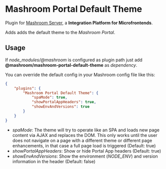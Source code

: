 
# Mashroom Portal Default Theme

Plugin for [Mashroom Server](https://www.mashroom-server.com), a **Integration Platform for Microfrontends**.

Adds adds the default theme to the _Mashroom Portal_.

## Usage

If *node_modules/@mashroom* is configured as plugin path just add **@mashroom/mashroom-portal-default-theme** as *dependency*.

You can override the default config in your Mashroom config file like this:

```json
{
    "plugins": {
        "Mashroom Portal Default Theme": {
            "spaMode": true,
            "showPortalAppHeaders": true,
            "showEnvAndVersions": true
        }
    }
}
```

 * _spaMode_: The theme will try to operate like an SPA and loads new page content via AJAX and replaces the DOM.
   This only works until the user does not navigate on a page with a different theme or different page enhancements,
   in that case a full page load is triggered (Default: true)
 * _showPortalAppHeaders_: Show or hide Portal App headers (Default: true)
 * _showEnvAndVersions_: Show the environment (_NODE_ENV_) and version information in the header (Default: false)

